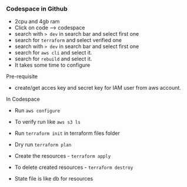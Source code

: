 ### Codespace in Github
- 2cpu and 4gb ram
- Click on code --> codespace
- search with `> dev` in search bar and select first one
- search for `terraform` and select verified one
- search with `> dev` in search bar and select first one
- search for `aws cli` and select it.
- search for `rebuild` and select it.
- It takes some time to configure

Pre-requisite
- create/get acces key and secret key for IAM user from aws account.

In Codespace
- Run `aws configure`
- To verify run like `aws s3 ls`
- Run `terraform init` in terraform files folder
- Dry run `terraform plan`
- Create the resources - `terraform apply`
- To delete created resources - `terraform destroy`

- State file is like db for resources
